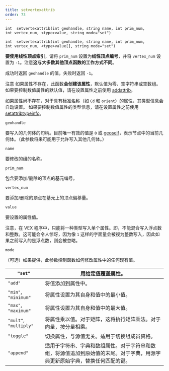 ```yaml
---
title: setvertexattrib
order: 73
---
```


`int  setvertexattrib(int geohandle, string name, int prim_num, int vertex_num, <type>value, string mode="set")`

`int  setvertexattrib(int geohandle, string name, int prim_num, int vertex_num, <type>value[], string mode="set")`

**要使用线性顶点索引**，请将 `prim_num` 设置为**线性顶点编号**，并将 `vertex_num` 设置为 `-1`。注意**这与大多数其他顶点函数的工作方式不同**。

成功时返回 `geohandle` 的值，失败时返回 `-1`。

注意
如果属性不存在，此函数**会创建该属性**，默认值为零、空字符串或空数组。
如果要控制数值属性的默认值，请在设置属性之前使用 [addattrib](addattrib.html "向几何体添加属性。")。

如果属性尚不存在，对于具有[标准名称](../snippets.html#known)（如 `Cd` 和 `orient`）的属性，其类型信息会自动设置。
如果要控制数值属性的类型信息，请在设置属性之前使用 [setattribtypeinfo](setattribtypeinfo.html "设置几何体中属性的含义。")。

`geohandle`

要写入的几何体的句柄。目前唯一有效的值是 `0` 或 [geoself](geoself.html "返回当前几何体的句柄。")，表示节点中的当前几何体。（此参数将来可能用于允许写入其他几何体。）

`name`

要修改的组的名称。

`prim_num`

包含要添加/删除的顶点的基元编号。

`vertex_num`

要添加/删除的顶点在基元上的顶点偏移量。

`value`

要设置的属性值。

注意，在 VEX 程序中，只能将一种类型写入单个属性。即，不能混合写入浮点数和整数。这可能会令人惊讶，因为像 `1` 这样的字面量会被视为整数写入，因此如果之前写入的是浮点数，则会被忽略。

`mode`

（可选）如果提供，此参数控制函数如何修改属性中的任何现有值。

| `"set"` | 用给定值覆盖属性。 |
| --- | --- |
| `"add"` | 将值添加到属性中。 |
| `"min"`, `"minimum"` | 将属性设置为其自身和值中的最小值。 |
| `"max"`, `"maximum"` | 将属性设置为其自身和值中的最大值。 |
| `"mult"`, `"multiply"` | 将属性乘以值。对于矩阵，这将执行矩阵乘法。对于向量，按分量相乘。 |
| `"toggle"` | 切换属性，与源值无关。适用于切换组成员资格。 |
| `"append"` | 适用于字符串、字典和数组属性。对于字符串和数组，将源值追加到原始值的末尾。对于字典，用源字典更新原始字典，替换任何匹配的键。 |